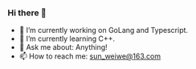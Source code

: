<!--
**sunweiwe/sunweiwe** is a ✨ _special_ ✨ repository because its `README.md` (this file) appears on your GitHub profile.

Here are some ideas to get you started:

- 🔭 I’m currently working on ...
- 🌱 I’m currently learning ...
- 👯 I’m looking to collaborate **on** ...
- 🤔 I’m looking for help with ...
- 💬 Ask me about ...
- 📫 How to reach me: ...
- 😄 Pronouns: ...
- ⚡ Fun fact: ...
-->

### Hi there 👋

- 🔭 I’m currently working on GoLang and Typescript.
- 🌱 I’m currently learning  C++.
- 💬 Ask me about: Anything!
- 📫 How to reach me: sun_weiwe@163.com

